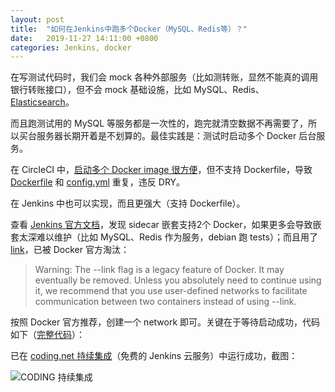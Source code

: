 ```yaml
---
layout: post
title:  "如何在Jenkins中跑多个Docker（MySQL、Redis等）？"
date:   2019-11-27 14:11:00 +0800
categories: Jenkins, docker
---
```


在写测试代码时，我们会 mock 各种外部服务（比如测转账，显然不能真的调用银行转账接口），但不会 mock 基础设施，比如 MySQL、Redis、[Elasticsearch](https://www.elastic.co/cn/cloud/)。

而且跑测试用的 MySQL 等服务都是一次性的，跑完就清空数据不再需要了，所以买台服务器长期开着是不划算的。最佳实践是：测试时启动多个 Docker 后台服务。

在 CircleCI 中，[启动多个 Docker image 很方便](https://circleci.com/docs/2.0/postgres-config/#example-mysql-project)，但不支持 Dockerfile，导致 [Dockerfile](https://github.com/sinkcup/laravel-demo/blob/6.x/Dockerfile#L6) 和 [config.yml](https://github.com/sinkcup/laravel-demo/blob/6.x/.circleci/config.yml#L17) 重复，违反 DRY。

在 Jenkins 中也可以实现，而且更强大（支持 Dockerfile）。

查看 [Jenkins 官方文档](https://jenkins.io/zh/doc/book/pipeline/docker/#%E8%BF%90%E8%A1%8C-sidecar-%E5%AE%B9%E5%99%A8)，发现 sidecar 嵌套支持2个 Docker，如果更多会导致嵌套太深难以维护（比如 MySQL、Redis 作为服务，debian 跑 tests）；而且用了 [link](https://docs.docker.com/engine/userguide/networking/default_network/dockerlinks/)，已被 Docker 官方淘汰：

> Warning: The --link flag is a legacy feature of Docker. It may eventually be removed. Unless you absolutely need to continue using it, we recommend that you use user-defined networks to facilitate communication between two containers instead of using --link.

按照 Docker 官方推荐，创建一个 network 即可。关键在于等待启动成功，代码如下（[完整代码](https://codes-farm.coding.net/p/laravel-demo/d/laravel-demo/git/blob/6.x-coding/Jenkinsfile)）：

<script src="https://gist.github.com/sinkcup/30288ca2252f9463b79c30306fedc649.js"></script>

已在 [coding.net 持续集成](https://coding.net/products/ci?cps_source=PIevZ6Jr)（免费的 Jenkins 云服务）中运行成功，截图：

![CODING 持续集成](https://user-images.githubusercontent.com/4971414/69701055-fbd9b600-1126-11ea-9028-1330a091150a.png)
